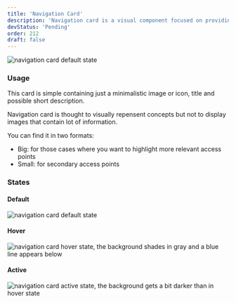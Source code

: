 ```yaml
---
title: 'Navigation Card'
description: 'Navigation card is a visual component focused on providing navigation in distributive pages or discributive page sections.'
devStatus: 'Pending'
order: 212
draft: false
---
```


![navigation card default state](/images/lexicon/CardNavDefault.jpg)

### Usage

This card is simple containing just a minimalistic image or icon, title and possible short description.

Navigation card is thought to visually repensent concepts but not to display images that contain lot of information.

You can find it in two formats:

-   Big: for those cases where you want to highlight more relevant access points
-   Small: for secondary access points

### States

#### Default

![navigation card default state](/images/lexicon/CardNavDefault.jpg)

#### Hover

![navigation card hover state, the background shades in gray and a blue line appears below](/images/lexicon/CardNavHover.jpg)

#### Active

![navigation card active state, the background gets a bit darker than in hover state](/images/lexicon/CardNavActive.jpg)
